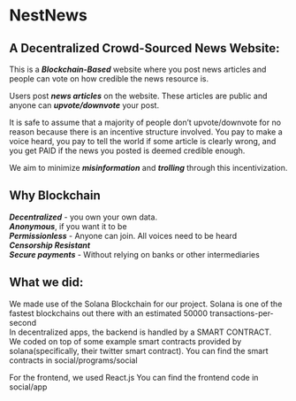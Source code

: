 

# NestNews


## A Decentralized Crowd-Sourced News Website:
This is a ***Blockchain-Based*** website where you post news articles and people can vote on how credible the news resource is.

Users post ***news articles*** on the website. These articles are public and anyone can ***upvote/downvote*** your post.

It is safe to assume that a majority of people don’t upvote/downvote for no reason because there is an incentive structure involved. You pay to make a
voice heard, you pay to tell the world if some article is clearly wrong, and you get PAID if the news you posted is deemed credible enough.

We aim to minimize ***misinformation*** and ***trolling*** through this incentivization. 


## Why Blockchain
***Decentralized*** - you own your own data.  
***Anonymous***, if you want it to be  
***Permissionless*** - Anyone can join. All voices need to be heard  
***Censorship Resistant***  
***Secure payments*** - Without relying on banks or other intermediaries 


## What we did: 
We made use of the Solana Blockchain for our project. Solana is one of the fastest blockchains out there with an estimated 50000 transactions-per-second   
In decentralized apps, the backend is handled by a SMART CONTRACT.  
We coded on top of some example smart contracts provided by solana(specifically, their twitter smart contract). 
You can find the smart contracts in social/programs/social 

For the frontend, we used React.js 
You can find the frontend code in social/app 
